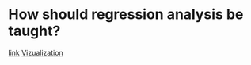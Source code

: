 # How should regression analysis be taught?

[link](https://twitter.com/ProfPaulPoast/status/1226136326438899712)
[Vizualization](https://twitter.com/nickchk/status/1067136325751529472)
